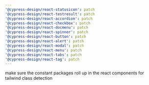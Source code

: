 ```yaml
---
'@cypress-design/react-statusicon': patch
'@cypress-design/react-testresult': patch
'@cypress-design/react-accordion': patch
'@cypress-design/react-checkbox': patch
'@cypress-design/react-docmenu': patch
'@cypress-design/react-spinner': patch
'@cypress-design/react-button': patch
'@cypress-design/react-alert': patch
'@cypress-design/react-modal': patch
'@cypress-design/react-menu': patch
'@cypress-design/react-tabs': patch
'@cypress-design/react-tag': patch
---
```


make sure the constant packages roll up in the react components for tailwind class detection
